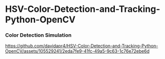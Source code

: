 # HSV-Color-Detection-and-Tracking-Python-OpenCV

### Color Detection Simulation
https://github.com/davidapr4/HSV-Color-Detection-and-Tracking-Python-OpenCV/assets/105529241/2eda7fe9-41fc-49a5-9c63-1c76e72ebe6d
